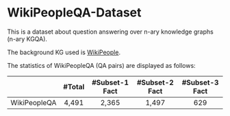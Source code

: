 # WikiPeopleQA-Dataset
This is a dataset about question answering over n-ary knowledge graphs (n-ary KGQA).

The background KG used is [WikiPeople](https://github.com/gsp2014/WikiPeople).

The statistics of WikiPeopleQA (QA pairs) are displayed as follows:

|  | #Total | #Subset-1 Fact |#Subset-2 Fact |#Subset-3 Fact |
| :-: | :-: | :-: | :-: | :-: |
|WikiPeopleQA|4,491|2,365 | 1,497 | 629

